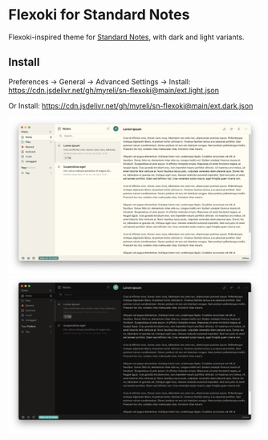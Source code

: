 # Flexoki for Standard Notes

Flexoki-inspired theme for [Standard Notes](https://standardnotes.com), with dark and light variants.

## Install

Preferences → General → Advanced Settings → Install: <https://cdn.jsdelivr.net/gh/myreli/sn-flexoki@main/ext.light.json>

Or Install: <https://cdn.jsdelivr.net/gh/myreli/sn-flexoki@main/ext.dark.json>



![Screenshot of light variant](light.png)
![Screenshot of dark variant](dark.png)
